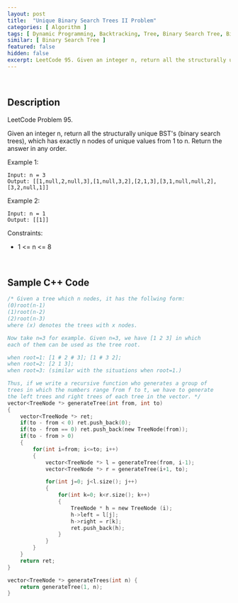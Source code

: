 ```yaml
---
layout: post
title:  "Unique Binary Search Trees II Problem"
categories: [ Algorithm ]
tags: [ Dynamic Programming, Backtracking, Tree, Binary Search Tree, Binary Tree, Leetcode ]
similar: [ Binary Search Tree ]
featured: false
hidden: false
excerpt: LeetCode 95. Given an integer n, return all the structurally unique BST's (binary search trees), which has exactly n nodes of unique values from 1 to n. Return the answer in any order.
---
```


<br />

## Description

LeetCode Problem 95. 

Given an integer n, return all the structurally unique BST's (binary search trees), which has exactly n nodes of unique values from 1 to n. Return the answer in any order.

 

Example 1:
```
Input: n = 3
Output: [[1,null,2,null,3],[1,null,3,2],[2,1,3],[3,1,null,null,2],[3,2,null,1]]
```

Example 2:
```
Input: n = 1
Output: [[1]]
```

Constraints:

* 1 <= n <= 8

<br />

## Sample C++ Code


```c
/* Given a tree which n nodes, it has the follwing form:
(0)root(n-1)
(1)root(n-2)
(2)root(n-3)
where (x) denotes the trees with x nodes.

Now take n=3 for example. Given n=3, we have [1 2 3] in which 
each of them can be used as the tree root.

when root=1: [1 # 2 # 3]; [1 # 3 2];
when root=2: [2 1 3];
when root=3: (similar with the situations when root=1.)

Thus, if we write a recursive function who generates a group of 
trees in which the numbers range from f to t, we have to generate 
the left trees and right trees of each tree in the vector. */
vector<TreeNode *> generateTree(int from, int to)
{
    vector<TreeNode *> ret;
    if(to - from < 0) ret.push_back(0);
    if(to - from == 0) ret.push_back(new TreeNode(from));
    if(to - from > 0)
    {
        for(int i=from; i<=to; i++)
        {
            vector<TreeNode *> l = generateTree(from, i-1);
            vector<TreeNode *> r = generateTree(i+1, to);

            for(int j=0; j<l.size(); j++)
            {
                for(int k=0; k<r.size(); k++)
                {
                    TreeNode * h = new TreeNode (i);
                    h->left = l[j];
                    h->right = r[k];
                    ret.push_back(h);
                }
            }
        }
    }
    return ret;
}

vector<TreeNode *> generateTrees(int n) {
    return generateTree(1, n);
}
```

